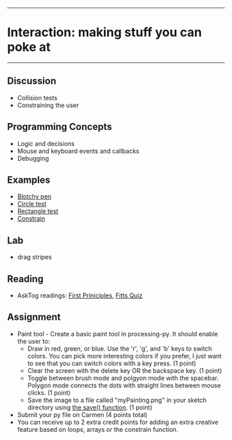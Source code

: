 --------------------------------
# Interaction: making stuff you can poke at
--------------------------------

## Discussion
- Collision tests
- Constraining the user

## Programming Concepts
- Logic and decisions
- Mouse and keyboard events and callbacks
- Debugging
 
## Examples
- [Blotchy pen][]
- [Circle test][]
- [Rectangle test][]
- [Constrain][]

## Lab
- drag stripes

## Reading
 - AskTog readings: [First Priniciples][], [Fitts Quiz][]
 
## Assignment
- Paint tool - Create a basic paint tool in processing-py.  It should enable the user to:
	- Draw in red, green, or blue. Use the 'r', 'g', and 'b' keys to switch colors.  You can pick more interesting colors if you prefer, I just want to see that you can switch colors with a  key press. (1 point)
	- Clear the screen with the delete key OR the backspace key. (1 point)
	- Toggle between brush mode and polgyon mode with the spacebar. Polygon mode connects the dots with straight lines between mouse clicks. (1 point)
	- Save the image to a file called "myPainting.png" in your sketch directory using [the save() function](http://processing.org/reference/save_.html). (1 point)
- Submit your py file on Carmen (4 points total)
- You can receive up to 2 extra credit points for adding an extra creative feature based on loops, arrays or the constrain function.

[Blotchy pen]: pcad.py?page=06-interaction/blotchyPen.py
[Circle test]: pcad.py?page=06-interaction/circleTest.py
[Rectangle test]: pcad.py?page=06-interaction/rectTest.py
[Constrain]: pcad.py?page=06-interaction/constrain.py
[Clicky stripes]: pcad.py?page=06-interaction/dragStripes.py
[First Priniciples]: http://www.asktog.com/basics/firstPrinciples.html
[Fitts Quiz]: http://www.asktog.com/columns/022DesignedToGiveFitts.html
